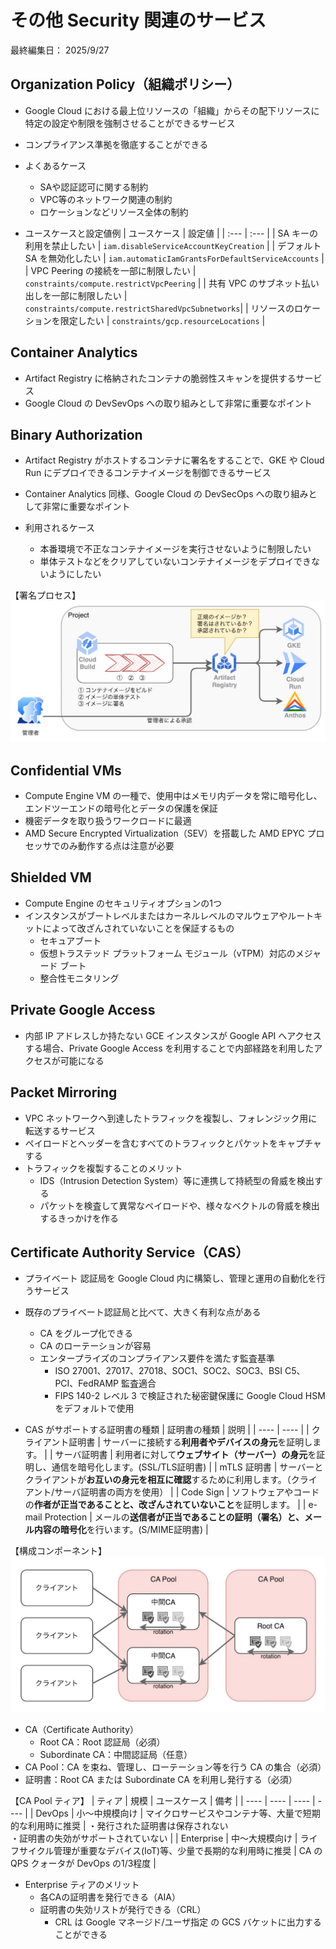 # その他 Security 関連のサービス

最終編集日： 2025/9/27

## Organization Policy（組織ポリシー）

* Google Cloud における最上位リソースの「組織」からその配下リソースに特定の設定や制限を強制させることができるサービス
* コンプライアンス準拠を徹底することができる

* よくあるケース
  * SAや認証認可に関する制約
  * VPC等のネットワーク関連の制約
  * ロケーションなどリソース全体の制約

* ユースケースと設定値例
  | ユースケース | 設定値 |
  | :--- | :--- |
  | SA キーの利用を禁止したい | `iam.disableServiceAccountKeyCreation` |
  | デフォルト SA を無効化したい | `iam.automaticIamGrantsForDefaultServiceAccounts` |
  | VPC Peering の接続を一部に制限したい | `constraints/compute.restrictVpcPeering` |
  | 共有 VPC のサブネット払い出しを一部に制限したい | `constraints/compute.restrictSharedVpcSubnetworks`|
  | リソースのロケーションを限定したい | `constraints/gcp.resourceLocations` |

## Container Analytics

* Artifact Registry に格納されたコンテナの脆弱性スキャンを提供するサービス
* Google Cloud の DevSevOps への取り組みとして非常に重要なポイント

## Binary Authorization

* Artifact Registry がホストするコンテナに署名をすることで、GKE や Cloud Run にデプロイできるコンテナイメージを制御できるサービス
* Container Analytics 同様、Google Cloud の DevSecOps への取り組みとして非常に重要なポイント

* 利用されるケース
  * 本番環境で不正なコンテナイメージを実行させないように制限したい
  * 単体テストなどをクリアしていないコンテナイメージをデプロイできないようにしたい

【署名プロセス】
![alt text](./image/image2.png)

## Confidential VMs

* Compute Engine VM の一種で、使用中はメモリ内データを常に暗号化し、エンドツーエンドの暗号化とデータの保護を保証
* 機密データを取り扱うワークロードに最適
* AMD Secure Encrypted Virtualization（SEV）を搭載した AMD EPYC プロセッサでのみ動作する点は注意が必要

## Shielded VM

* Compute Engine のセキュリティオプションの1つ
* インスタンスがブートレベルまたはカーネルレベルのマルウェアやルートキットによって改ざんされていないことを保証するもの
  * セキュアブート
  * 仮想トラステッド プラットフォーム モジュール（vTPM）対応のメジャード ブート
  * 整合性モニタリング

## Private Google Access

* 内部 IP アドレスしか持たない GCE インスタンスが Google API へアクセスする場合、Private Google Access を利用することで内部経路を利用したアクセスが可能になる

## Packet Mirroring

* VPC ネットワークへ到達したトラフィックを複製し、フォレンジック用に転送するサービス
* ペイロードとヘッダーを含むすべてのトラフィックとパケットをキャプチャする
* トラフィックを複製することのメリット
  * IDS（Intrusion Detection System）等に連携して持続型の脅威を検出する
  * パケットを検査して異常なペイロードや、様々なベクトルの脅威を検出するきっかけを作る

## Certificate Authority Service（CAS）

* プライベート 認証局を Google Cloud 内に構築し、管理と運用の自動化を行うサービス
* 既存のプライベート認証局と比べて、大きく有利な点がある
  * CA をグループ化できる
  * CA のローテーションが容易
  * エンタープライズのコンプライアンス要件を満たす監査基準
    * ISO 27001、27017、27018、SOC1、SOC2、SOC3、BSI C5、PCI、FedRAMP 監査適合
    * FIPS 140-2 レベル 3 で検証された秘密鍵保護に Google Cloud HSM をデフォルトで使用

* CAS がサポートする証明書の種類
  | 証明書の種類 | 説明 |
  | ---- | ---- |
  | クライアント証明書 | サーバーに接続する**利用者やデバイスの身元**を証明します。 |
  | サーバ証明書 | 利用者に対して**ウェブサイト（サーバー）の身元**を証明し、通信を暗号化します。(SSL/TLS証明書) |
  | mTLS 証明書 | サーバーとクライアントが**お互いの身元を相互に確認**するために利用します。（クライアント/サーバ証明書の両方を使用） |
  | Code Sign | ソフトウェアやコードの**作者が正当であることと、改ざんされていないこと**を証明します。 |
  | e-mail Protection | メールの**送信者が正当であることの証明（署名）と、メール内容の暗号化**を行います。(S/MIME証明書) |

【構成コンポーネント】
![alt text](./image/image3.png)

* CA（Certificate Authority）
  * Root CA：Root 認証局（必須）
  * Subordinate CA：中間認証局（任意）
* CA Pool：CA を束ね、管理し、ローテーション等を行う CA の集合（必須）
* 証明書：Root CA または Subordinate CA を利用し発行する（必須）

【CA Pool ティア】
| ティア | 規模 | ユースケース | 備考 |
| ---- | ---- | ---- | ---- |
| DevOps | 小〜中規模向け | マイクロサービスやコンテナ等、大量で短期的な利用時に推奨 | ・発行された証明書は保存されない<br>・証明書の失効がサポートされていない |
| Enterprise | 中〜大規模向け | ライフサイクル管理が重要なデバイス(IoT)等、少量で長期的な利用時に推奨 | CA の QPS クォータが DevOps の1/3程度 |

* Enterprise ティアのメリット
  * 各CAの証明書を発行できる（AIA）
  * 証明書の失効リストが発行できる（CRL）
    * CRL は Google マネージド/ユーザ指定 の GCS バケットに出力することができる